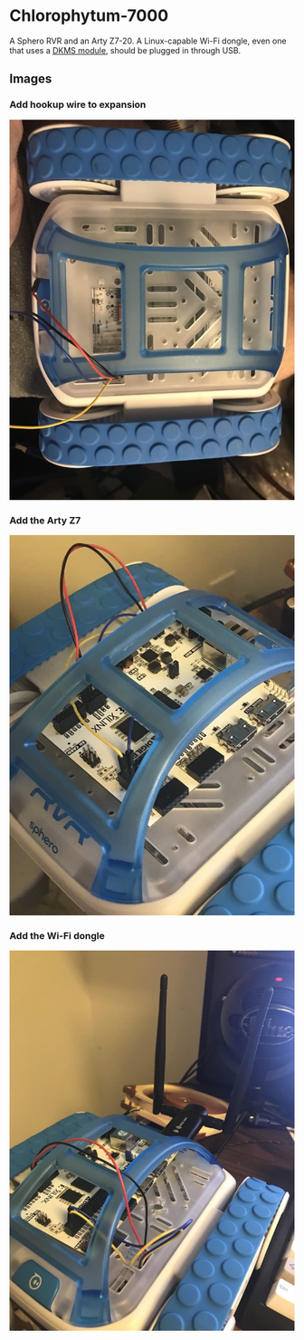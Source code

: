 # Chlorophytum-7000
A Sphero RVR and an Arty Z7-20. A Linux-capable Wi-Fi dongle, even one that uses a [DKMS module](https://github.com/fastoe/RTL8812BU), should be plugged in through USB.

## Images
### Add hookup wire to expansion
![](https://raw.githubusercontent.com/Chlorophytus/Chlorophytum7000/gh-pages/photo_2021-09-21_17-00-42.jpg)

### Add the Arty Z7
![](https://raw.githubusercontent.com/Chlorophytus/Chlorophytum7000/gh-pages/photo_2021-09-21_17-00-56.jpg)

### Add the Wi-Fi dongle
![](https://raw.githubusercontent.com/Chlorophytus/Chlorophytum7000/gh-pages/photo_2021-09-21_17-00-46.jpg)
